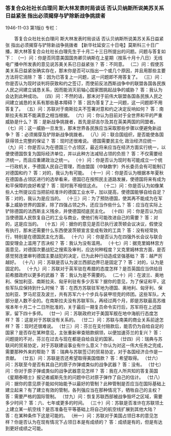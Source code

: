 ### 答复合众社社长白理问  斯大林发表时局谈话  否认贝纳斯所说美苏关系日益紧张  指出必须揭穿与铲除新战争挑拨者

1946-11-03
第1版()
专栏：

　　答复合众社社长白理问
    斯大林发表时局谈话
    否认贝纳斯所说美苏关系日益紧张
    指出必须揭穿与铲除新战争挑拨者
    【新华社延安三十日电】莫斯科三十日广播，斯大林答复合众社社长白理先生于十月二十三日所提出的问题。问题与答复如下：
    （一）问：你是否同意美国国务卿贝纳斯在上星期（按系十月十八日）无线电广播中所发表的意见说苏美关系已日益紧张？
    答：不同意。
    （二）问：假使苏美关系日益紧张确实存在，那末你是否可以指出一个或几个原因，并且用那些主要方法将它消除？
    答：因为已答复上一问题，这一问题即不用答复了。
    （三）问：你是否认为现时谈判将获致和约之签订，而使前反法西斯战争中的联盟各国各民族人民之间建立诚恳关系，因而能消灭前轴心国家图挑起战争的威胁？
    答：我认为会达到此种成功。
    （四）问：不然的话，那末对于前伟大联盟各国各民族人民之间建立诚恳的关系有那些基本障碍？
    答：因为答复了上一问题，这一问题即不用答复了。
    （五）问：苏联对于南斯拉夫不签署对意和约之决定反响如何？
    答：南斯拉夫有其不能满意之相当根据。
    （六）问：你认为目前对于全世界和平的严重威胁是什么？
    答：是新战争挑拨者，首先是邱吉尔及其在英美两国的同盟者。
    （七）问：这一威胁一旦发生，那末世界各民族应当采取那些步骤以便避免新战争？
    答：必须揭穿及铲除新战争挑拨者。
    （八）问：联合国组织，是否能使各国获得领土完整的保证？
    答：现时还很难说。
  德国需要民主化  政治经济应统一
    （九）问：你是否认为在德国三个占领区，最近将来应当在经济方面实行统一，以便使德国恢复为国际经济单位，并以此种方法减轻占领的负担？
    答：不仅需要经济统一，而且应重建政治之统一。
    （十）问：你是否认为现时有可能成立一个统一行政机关，予德国人民自己管理，而由盟国（中缺数字）外长委员会有可能制订对德国和约？
    答：对的，我认为有可能。
    （十一）问：你是否认为根据本年夏秋在德国各占领区进行的选举看来，德国已在按照民主道路发展，使德国将来有成为和平保障的良好希望？
    答：现时我不相信这点。
    （十二）问：你是否认为如像某些人士所提议应当把前经准许的德国工业水平，加以提高，使德国能够自给自足？
    答：对的，我认为是应当的。
    （十三）问：为了预防德国，使其再不能成为在军事上威胁世界的国家，除了四强占领之外，还应当作些什么？
    答：应当在实际上铲除德国的法西斯主义残余，并使德国彻底民主化。
    （十四）问：你是否认为应当使德国人民恢复自己的工业与商业，使他们有可能改进自己的需要？
    答：对的，这是应当的。
    （十五）问：据你的意见是否已执行波茨顿会议决议，假使没有执行，那末还需要什么东西使波茨顿宣言变成有效的工具？
    答：没有经常执行，特别是在德国民主化方面。
    （十六）问：你是否认为在四强外长会议与联合国安理会上滥用了否决权？
    答：我认为没有滥用。
    （十七）问：据克里姆林宫方面意见，对德国次要战犯之搜索及审判，应达何种程度？又克里姆林宫方面，是否感觉努连堡审判德国主要战犯的决定，已为此种行动造成坚强基础？
    答：越严厉越好。
    （十八）问：苏联是否认为波兰西部边界已是固定了？
    答：对的，认为是固定的。
    （十九）问：苏联对于英军驻在希腊的态度怎样？是否英国应当供给目前希腊政府以更多的武器？
    答：我认为是不需要的。
    （二十）问：在波兰、奥地利、保加利亚、南斯拉夫、匈牙利驻有多少苏军？据你的意见，为了保证和平，这些军队应保持到什么时候？
    答：在西方苏联驻军地为德国、奥地利、匈牙利、保加利亚、罗马尼亚及波兰，共有苏军六十个步兵与装甲坦克的师团。这些军队，大部分是人数不全的。在南斯拉夫没有苏联军队，再经过两个月，即是苏联最高苏维埃本年十月二十二日所批准的，关于最后一期复员命令实行后，苏军将在上述国家，留下四十多师。
    （廿一）问：苏联政府对于美国军舰在地中海航行态度怎样？
    答：这是对于苏联没有关系的。
    （廿二）问：苏联与南美的商业关系前途怎样？
    答：现时还很难说。
    （廿三）问：芬兰在支付赔款后，能否仍为自给自足的国家？是否存在某种意见，主张重新审查赔款纲领，以便加速芬兰的复兴？
    答：问题提的不对，芬兰在过去与现在都是自给自足的国家。
    （廿四）问：瑞典与苏联间的贸易协定，对于苏联建设事业有什么意义？你认为对这一伟大任务之完成，需要那种外来的帮助？
    答：瑞典与苏联签订的贸易协定，对于各国经济合作是一贡献。
    （廿五）问：苏联是否还希望取得美国借款？
    答：希望取得。
    （廿六）问：苏联至今是否有其自己的原子炸弹或类似的战争武器？
    答：没有。
    （廿七）问：你对于原子弹或类似的战争武器意见怎样？
    答：我在人所共知的答复英国《星期泰晤士》报记者威斯先生的问题中已对原子弹作了自己的估计。
    （廿八）问：据你的意见原子能如何始能予以最好的管制？此种管制是否应当在国际基础上建立起来？有了建立有效的管制，各列强应当在那种情况下，牺牲自己的主权？
    答：需要严格的国际管制。
    （廿九）问：恢复苏联西部被战争毁坏之区域，需要多少时间？
    答：六、七年或更多的时间。
    （三十）问：苏联是否准许在苏联领土上建立某一航空线？是否准备在平等基础上将自己的航空线扩展到其他大陆？
    答：在某种条件下这是可能的。
    （卅一）问：苏联对于美国占领日本的意见怎样？你是否认为在现有情况下占领日本是有成绩的？
    答：成绩是有的，但是有达到更好成绩之可能。

